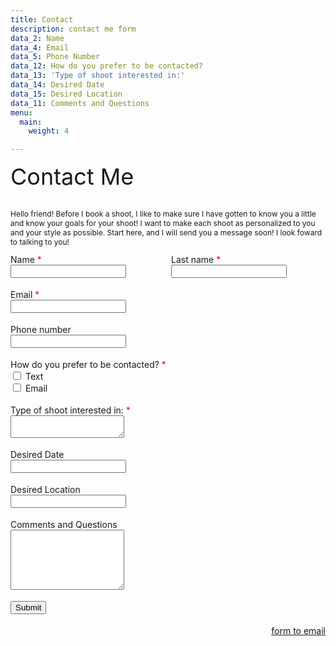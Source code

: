 ```yaml
---
title: Contact
description: contact me form
data_2: Name
data_4: Email
data_5: Phone Number
data_12: How do you prefer to be contacted?
data_13: 'Type of shoot interested in:'
data_14: Desired Date
data_15: Desired Location
data_11: Comments and Questions
menu:
  main:
    weight: 4

---
```

<form method="post" name="contact form" action="/thank-you"  onSubmit="return validateForm();" data-netlify="true">

<input type="hidden" name="form-name" value="contact form" />  
<div style="max-width: 400px;">  
</div>  
<div style="padding-bottom: 18px;font-size : 36px;">Contact Me</div>  
<p style="max-width : 600px;font-size : 12px;">Hello friend! Before I book a shoot, I like to make sure I have gotten to know you a little and know your goals for your shoot! I want to make each shoot as personalized to you and your style as possible. Start here, and I will send you a message soon! I look foward to talking to you!</p>  
<div style="display: flex; padding-bottom: 18px;max-width : 550px;">  
<div style=" margin-left: 0; margin-right: 1%; width: 49%;">Name<span style="color: red;"> *</span><br/>  
<input type="text" id="data_2" name="data_2" style="max-width: 100%;" class="form-control"/>  
</div>  
<div style=" margin-left: 1%; margin-right: 0; width: 49%;">Last name<span style="color: red;"> *</span><br/>  
<input type="text" id="data_3" name="data_3" style="max-width: 100%;" class="form-control"/>  
</div>  
</div><div style="padding-bottom: 18px;">Email<span style="color: red;"> *</span><br/>  
<input type="text" id="data_4" name="data_4" style="max-width : 550px;" class="form-control"/>  
</div>  
<div style="padding-bottom: 18px;">Phone number<br/>  
<input type="text" id="data_5" name="data_5" style="max-width : 550px;" class="form-control"/>  
</div>  
<div style="padding-bottom: 18px;">How do you prefer to be contacted?<span style="color: red;"> *</span><br/>  
<span><input type="checkbox" id="data_12_0" name="data_12" value="Text"/> Text</span><br/>  
<span><input type="checkbox" id="data_12_1" name="data_12" value="Email"/> Email</span><br/>  
</div>  
<div style="padding-bottom: 18px;">Type of shoot interested in:<span style="color: red;"> *</span><br/>  
<textarea id="data_13" false name="data_13" style="max-width : 450px;" rows="2" class="form-control"></textarea>  
</div>  
<div style="padding-bottom: 18px;">Desired Date<br/>  
<input type="text" id="data_14" name="data_14" style="max-width : 450px;" class="form-control"/>  
</div>  
<div style="padding-bottom: 18px;">Desired Location<br/>  
<input type="text" id="data_15" name="data_15" style="max-width : 450px;" class="form-control"/>  
</div>  
<div style="padding-bottom: 18px;">Comments and Questions<br/>  
<textarea id="data_11" false name="data_11" style="max-width : 550px;" rows="6" class="form-control"></textarea>  
</div>  
<div style="padding-bottom: 18px;"><input name="skip_Submit" value="Submit" type="submit"/></div>  
<div>  
<div style="float:right"><a href="[https://www.100forms.com](https://www.100forms.com "https://www.100forms.com")" id="lnk100" title="form to email">form to email</a></div>  
<script src="[https://www.100forms.com/js/FORMKEY:72UM3XRW3J6L](https://www.100forms.com "https://www.100forms.com")" type="text/javascript"></script>  
</div>  
</form>

<script type="text/javascript">  
function validateForm() {  
if (isEmpty(document.getElementById('data_2').value.trim())) {  
alert('First name is required!');  
return false;  
}  
if (isEmpty(document.getElementById('data_3').value.trim())) {  
alert('Last name is required!');  
return false;  
}  
if (isEmpty(document.getElementById('data_4').value.trim())) {  
alert('Email is required!');  
return false;  
}  
if (!validateEmail(document.getElementById('data_4').value.trim())) {  
alert('Email must be a valid email address!');  
return false;  
}  
if (!document.getElementById('data_12_0').checked && !document.getElementById('data_12_1').checked ) {  
alert('How do you prefer to be contacted? is required!');  
return false;}  
if (isEmpty(document.getElementById('data_13').value.trim())) {  
alert('Type of shoot interested in: is required!');  
return false;  
}  
return true;  
}  
function isEmpty(str) { return (str.length === 0 || !str.trim()); }  
function validateEmail(email) {  
var re = /^(\[\\w-\]+(?:\\.\[\\w-\]+)_)@((?:\[\\w-\]+\\.)_\\w\[\\w-\]{0,66})\\.(\[a-z\]{2,15}(?:\\.\[a-z\]{2})?)$/i;  
return isEmpty(email) || re.test(email);  
}  
</script>
